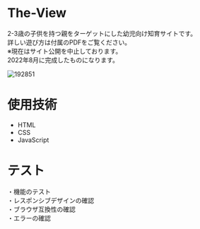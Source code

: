 # The-View
2-3歳の子供を持つ親をターゲットにした幼児向け知育サイトです。<br >
 詳しい遊び方は付属のPDFをご覧ください。 <br >
 ※現在はサイト公開を中止しております。　<br >
 2022年8月に完成したものになります。　　<br >
 
![192851](https://github.com/yamamori-h-git/randamagic_0829/assets/106938057/f03e8580-5038-4b22-ac8d-a9a6b5d97858)

# 使用技術
- HTML
- CSS
- JavaScript

# テスト
・機能のテスト <br >
・レスポンシブデザインの確認 <br >
・ブラウザ互換性の確認 <br >
・エラーの確認 <br >
